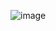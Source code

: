 ![image](https://github.com/ArtemiePirnau/phone-shop/assets/92051961/6f6fd224-66b3-4b9d-8774-344f1a3b2bd7)
